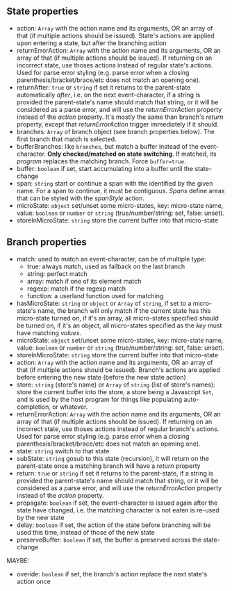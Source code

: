 
## State properties

* action: `Array` with the action name and its arguments, OR an array of that (if multiple actions should be issued).
  State's actions are applied upon entering a state, but after the branching action
* returnErrorAction: `Array` with the action name and its arguments, OR an array of that (if multiple actions should be issued).
  If returning on an incorrect state, use thoses actions instead of regular state's actions.
  Used for parse error styling (e.g. parse error when a closing parenthesis/bracket/brace/etc does not match an opening one).
* returnAfter: `true` or `string` if set it returns to the parent-state automatically *after*, i.e. on the next event-character,
  if a string is provided the parent-state's name should match that string, or it will be considered as a parse error,
  and will use the *returnErrorAction* property instead of the *action* property.
  It's mostly the same than branch's *return* property, except that *returnErrorAction* trigger immediately if it should.
* branches: `Array` of branch object (see branch properties below).
  The first branch that match is selected.
* bufferBranches: like `branches`, but match a buffer instead of the event-character.
  **Only checked/matched on state switching**.
  If matched, its *program* replaces the matching branch.
  Force `buffer=true`.
* buffer: `boolean` if set, start accumulating into a buffer until the state-change
* span: `string` start or continue a span with the identified by the given name.
  For a span to continue, it must be contiguous.
  *Spans* define areas that can be styled with the *spanStyle* action.
* microState: `object` set/unset some micro-states, key: micro-state name, value: `boolean` or `number` or `string` (true/number/string: set, false: unset).
* storeInMicroState: `string` store the current buffer into that micro-state



## Branch properties

* match: used to match an event-character, can be of multiple type:
	* true: always match, used as fallback on the last branch
	* string: perfect match
	* array: match if one of its element match
	* regexp: match if the regexp match
	* function: a userland function used for matching
* hasMicroState: `string` or `object` or `Array` of `string`, if set to a micro-state's name, the branch will only match if the current state
  has this micro-state turned on, if it's an array, all micro-states specified should be turned on, if it's an object, all micro-states specified as the *key*
  must have matching *values*.
* microState: `object` set/unset some micro-states, key: micro-state name, value: `boolean` or `number` or `string` (true/number/string: set, false: unset).
* storeInMicroState: `string` store the current buffer into that micro-state
* action: `Array` with the action name and its arguments, OR an array of that (if multiple actions should be issued).
  Branch's actions are applied before entering the new state (before the new state action)
* store: `string` (store's name) or `Array` of `string` (list of store's names): store the current buffer into the store,
  a store being a Javascript `Set`, and is used by the host program for things like populating auto-completion, or whatever.
* returnErrorAction: `Array` with the action name and its arguments, OR an array of that (if multiple actions should be issued).
  If returning on an incorrect state, use thoses actions instead of regular branch's actions.
  Used for parse error styling (e.g. parse error when a closing parenthesis/bracket/brace/etc does not match an opening one).
* state: `string` switch to that state
* subState: `string` gosub to this state (recursion), it will return on the parent-state once a matching branch will have
  a *return* property
* return: `true` or `string` if set it returns to the parent-state, if a string is provided the parent-state's name should match
  that string, or it will be considered as a parse error, and will use the *returnErrorAction* property instead of
  the *action* property.
* propagate: `boolean` if set, the event-character is issued again after the state have changed,
  i.e. the matching character is not eaten is re-used by the new state
* delay: `boolean` if set, the action of the state before branching will be used this time, instead of those of the new state
* preserveBuffer: `boolean` if set, the buffer is preserved across the state-change

MAYBE:
* overide: `boolean` if set, the branch's action replace the next state's action once

